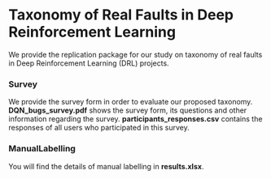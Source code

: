 # Taxonomy of Real Faults in Deep Reinforcement Learning

We provide the replication package for our study on taxonomy of real faults in Deep Reinforcement Learning (DRL) projects.

### Survey
We provide the survey form in order to evaluate our proposed taxonomy. **DQN_bugs_survey.pdf** shows the survey form, its questions and other information regarding the survey. **participants_responses.csv** contains the responses of all users who participated in this survey.

### ManualLabelling
You will find the details of manual labelling in **results.xlsx**.

